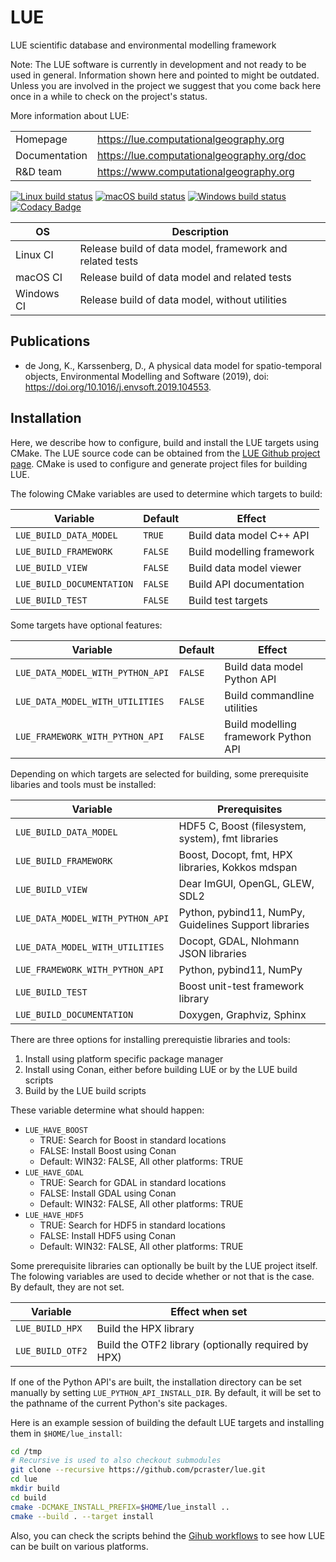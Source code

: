 # LUE
LUE scientific database and environmental modelling framework

Note: The LUE software is currently in development and not ready to
be used in general. Information shown here and pointed to might be
outdated. Unless you are involved in the project we suggest that you
come back here once in a while to check on the project's status.

More information about LUE:

|               |                                              |
| --------------|----------------------------------------------|
| Homepage      | <https://lue.computationalgeography.org>     |
| Documentation | <https://lue.computationalgeography.org/doc> |
| R&D team      | <https://www.computationalgeography.org>     |

[![Linux build status](https://github.com/pcraster/lue/workflows/Linux%20CI/badge.svg)](https://github.com/pcraster/lue/actions)
[![macOS build status](https://github.com/pcraster/lue/workflows/macOS%20CI/badge.svg)](https://github.com/pcraster/lue/actions)
[![Windows build status](https://github.com/pcraster/lue/workflows/Windows%20CI/badge.svg)](https://github.com/pcraster/lue/actions)
[![Codacy Badge](https://app.codacy.com/project/badge/Grade/ccaa0ef833824c3289c6d61973f51909)](https://www.codacy.com/gh/pcraster/lue?utm_source=github.com&amp;utm_medium=referral&amp;utm_content=pcraster/lue&amp;utm_campaign=Badge_Grade)

| OS         | Description                                              |
| ---------- | -------------------------------------------------------- |
| Linux CI   | Release build of data model, framework and related tests |
| macOS CI   | Release build of data model and related tests            |
| Windows CI | Release build of data model, without utilities           |

## Publications
- de Jong, K., Karssenberg, D., A physical data model for spatio-temporal
    objects, Environmental Modelling and Software (2019), doi:
    https://doi.org/10.1016/j.envsoft.2019.104553.

## Installation
Here, we describe how to configure, build and install the LUE
targets using CMake. The LUE source code can be obtained from the [LUE
Github project page](https://github.com/pcraster/lue). CMake is used to
configure and generate project files for building LUE.

The folowing CMake variables are used to determine which targets to build:

| Variable                   | Default | Effect                    |
| -------------------------- | ------  | ------------------------- |
| `LUE_BUILD_DATA_MODEL`     | `TRUE`  | Build data model C++ API  |
| `LUE_BUILD_FRAMEWORK`      | `FALSE` | Build modelling framework |
| `LUE_BUILD_VIEW`           | `FALSE` | Build data model viewer   |
| `LUE_BUILD_DOCUMENTATION`  | `FALSE` | Build API documentation   |
| `LUE_BUILD_TEST`           | `FALSE` | Build test targets        |

Some targets have optional features:

| Variable                         | Default | Effect                               |
| -------------------------------- | ------  | ------------------------------------ |
| `LUE_DATA_MODEL_WITH_PYTHON_API` | `FALSE` | Build data model Python API          |
| `LUE_DATA_MODEL_WITH_UTILITIES`  | `FALSE` | Build commandline utilities          |
| `LUE_FRAMEWORK_WITH_PYTHON_API`  | `FALSE` | Build modelling framework Python API |

Depending on which targets are selected for building, some prerequisite
libaries and tools must be installed:

| Variable                         | Prerequisites                                             |
| -------------------------------- | --------------------------------------------------------- |
| `LUE_BUILD_DATA_MODEL`           | HDF5 C, Boost (filesystem, system), fmt libraries         |
| `LUE_BUILD_FRAMEWORK`            | Boost, Docopt, fmt, HPX libraries, Kokkos mdspan          |
| `LUE_BUILD_VIEW`                 | Dear ImGUI, OpenGL, GLEW, SDL2                            |
| `LUE_DATA_MODEL_WITH_PYTHON_API` | Python, pybind11, NumPy, Guidelines Support libraries     |
| `LUE_DATA_MODEL_WITH_UTILITIES`  | Docopt, GDAL, Nlohmann JSON libraries                     |
| `LUE_FRAMEWORK_WITH_PYTHON_API`  | Python, pybind11, NumPy                                   |
| `LUE_BUILD_TEST`                 | Boost unit-test framework library                         |
| `LUE_BUILD_DOCUMENTATION`        | Doxygen, Graphviz, Sphinx                                 |

There are three options for installing prerequistie libraries and tools:
1. Install using platform specific package manager
2. Install using Conan, either before building LUE or by the LUE build
    scripts
3. Build by the LUE build scripts

These variable determine what should happen:

- `LUE_HAVE_BOOST`
    - TRUE: Search for Boost in standard locations
    - FALSE: Install Boost using Conan
    - Default: WIN32: FALSE, All other platforms: TRUE
- `LUE_HAVE_GDAL`
    - TRUE: Search for GDAL in standard locations
    - FALSE: Install GDAL using Conan
    - Default: WIN32: FALSE, All other platforms: TRUE
- `LUE_HAVE_HDF5`
    - TRUE: Search for HDF5 in standard locations
    - FALSE: Install HDF5 using Conan
    - Default: WIN32: FALSE, All other platforms: TRUE

Some prerequisite libraries can optionally be built by the LUE project
itself. The folowing variables are used to decide whether or not that
is the case. By default, they are not set.

| Variable         | Effect when set                                     |
| ---------------- | --------------------------------------------------- |
| `LUE_BUILD_HPX`  | Build the HPX library                               |
| `LUE_BUILD_OTF2` | Build the OTF2 library (optionally required by HPX) |

If one of the Python API's are built, the installation directory can
be set manually by setting `LUE_PYTHON_API_INSTALL_DIR`. By default,
it will be set to the pathname of the current Python's site packages.

Here is an example session of building the default LUE targets and
installing them in `$HOME/lue_install`:

```bash
cd /tmp
# Recursive is used to also checkout submodules
git clone --recursive https://github.com/pcraster/lue.git
cd lue
mkdir build
cd build
cmake -DCMAKE_INSTALL_PREFIX=$HOME/lue_install ..
cmake --build . --target install
```

Also, you can check the scripts behind the [Gihub workflows](
https://github.com/pcraster/lue/actions) to see how LUE can be built
on various platforms.
